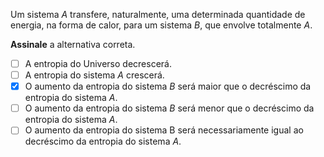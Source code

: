 Um sistema $A$ transfere, naturalmente, uma determinada quantidade de energia, na forma de calor, para um sistema $B$, que envolve totalmente $A$. 

**Assinale** a alternativa correta. 

- [ ] A entropia do Universo decrescerá.
- [ ] A entropia do sistema $A$ crescerá.
- [x] O aumento da entropia do sistema $B$ será maior que o decréscimo da entropia do sistema $A$.
- [ ] O aumento da entropia do sistema $B$ será menor que o decréscimo da entropia do sistema $A$.
- [ ] O aumento da entropia do sistema B será necessariamente igual ao decréscimo da entropia do sistema $A$.
